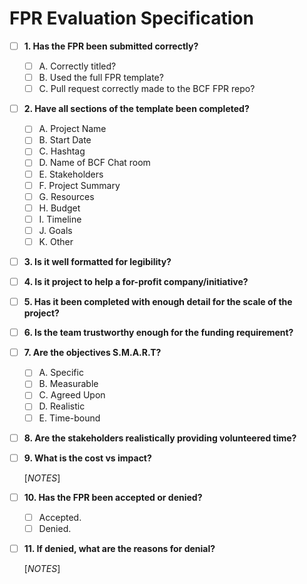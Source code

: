 # FPR Evaluation Specification


- [ ] **1. Has the FPR been submitted correctly?**
  - [ ] A. Correctly titled?
  - [ ] B. Used the full FPR template?
  - [ ] C. Pull request correctly made to the BCF FPR repo?
  
- [ ] **2. Have all sections of the template been completed?**
  - [ ] A. Project Name
  - [ ] B. Start Date
  - [ ] C. Hashtag
  - [ ] D. Name of BCF Chat room
  - [ ] E. Stakeholders
  - [ ] F. Project Summary
  - [ ] G. Resources
  - [ ] H. Budget
  - [ ] I. Timeline
  - [ ] J. Goals
  - [ ] K. Other
  
- [ ] **3. Is it well formatted for legibility?**

- [ ] **4. Is it project to help a for-profit company/initiative?**
  
- [ ] **5. Has it been completed with enough detail for the scale of the project?**

- [ ] **6. Is the team trustworthy enough for the funding requirement?**

- [ ] **7. Are the objectives S.M.A.R.T?**
  - [ ] A. Specific
  - [ ] B. Measurable
  - [ ] C. Agreed Upon
  - [ ] D. Realistic
  - [ ] E. Time-bound 

- [ ] **8. Are the stakeholders realistically providing volunteered time?**
  
- [ ] **9. What is the cost vs impact?**
  
  [*NOTES*]
  
- [ ] **10. Has the FPR been accepted or denied?**
  - [ ] Accepted.
  - [ ] Denied.
  
- [ ] **11. If denied, what are the reasons for denial?**

  [*NOTES*]
